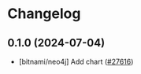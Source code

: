 # Changelog

## 0.1.0 (2024-07-04)

* [bitnami/neo4j] Add chart ([#27616](https://github.com/bitnami/charts/pull/27616))
